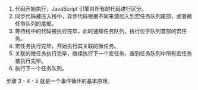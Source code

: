 1. 代码开始执行，JavaScript 引擎对所有的代码进行区分。
2. 同步代码被压入栈中，异步代码根据不同来源加入到宏任务队列尾部，或者微任务队列的尾部。
3. 等待栈中的代码被执行完毕，此时通知任务队列，执行位于队列首部的宏任务。
4. 宏任务执行完毕，开始执行其关联的微任务。
5. 关联的微任务执行完毕，继续执行下一个宏任务，直到任务队列中所有宏任务被执行完毕。
6. 执行下一个任务队列。

步骤 3 - 4 - 5 就是一个事件循环的基本原理。
